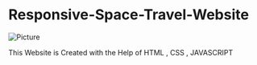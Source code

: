 # Responsive-Space-Travel-Website


![Picture](https://github.com/AnubisTheCoder/Responsive-Space-Travel-Website/assets/140336784/5498fe02-cfc0-4633-a347-78e4a997b9d2)

This Website is Created with the Help of HTML , CSS , JAVASCRIPT
